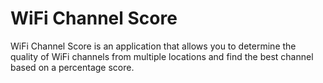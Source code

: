 # WiFi Channel Score
WiFi Channel Score is an application that allows you to determine the quality of WiFi channels from multiple locations and find the best channel based on a percentage score.
